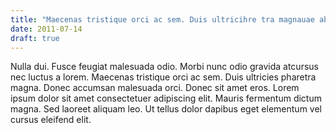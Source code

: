 ```yaml
---
title: "Maecenas tristique orci ac sem. Duis ultricihre tra magnauae ab illo inventoa ster port rsen maet jhaslelu misleui portau?"
date: 2011-07-14
draft: true
---
```


Nulla dui. Fusce feugiat malesuada odio. Morbi nunc odio gravida atcursus nec luctus a lorem. Maecenas tristique orci ac sem. Duis ultricies pharetra magna. Donec accumsan malesuada orci. Donec sit amet eros. Lorem ipsum dolor sit amet consectetuer adipiscing elit. Mauris fermentum dictum magna. Sed laoreet aliquam leo. Ut tellus dolor dapibus eget elementum vel cursus eleifend elit.

